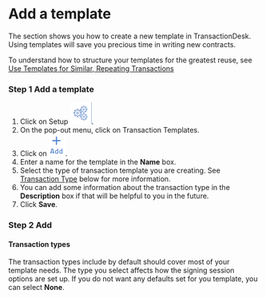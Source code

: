 # Add a template

The section shows you how to create a new template in TransactionDesk. Using templates will save you precious time in writing new contracts.

To understand how to structure your templates for the greatest reuse, see [Use Templates for Similar, Repeating Transactions](..index.md)

### Step 1 Add a template
1. Click on Setup ![Set Up icon](/images/cogs.PNG).
2. On the pop-out menu, click on Transaction Templates.
3. Click on ![Add icon](/images/add-icon.png).
4. Enter a name for the template in the **Name** box.
5. Select the type of transaction template you are creating. See [Transaction Type](#transaction-type)  below for more information.
6. You can add some information about the transaction type in the **Description** box if that will be helpful to you in the future.
7. Click **Save**.

### Step 2 Add


#### <a name="transaction-types">Transaction types</a>
The transaction types include by default should cover most of your template needs. The type you select affects how the signing session options are set up. If you do not want any defaults set for you template, you can select **None**.
